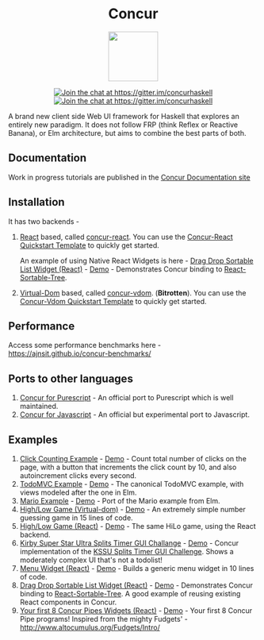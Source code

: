 <h1 align="center">
    Concur
</h1>
<p align="center">
   <img src="docs/logo.png" height="100">
</p>
<p align="center">
  <a href="https://gitter.im/concurhaskell" rel="nofollow">
      <img src="https://camo.githubusercontent.com/9fb4e2dde684214e7454d930a369f97190d1ecf2/68747470733a2f2f696d672e736869656c64732e696f2f62616467652f6769747465722d6a6f696e253230636861742532302545322538362541332d626c75652e737667" alt="Join the chat at https://gitter.im/concurhaskell" data-canonical-src="https://img.shields.io/badge/gitter-join%20chat%20%E2%86%A3-blue.svg" style="max-width:100%;">
   </a>
   <a href="https://www.reddit.com/r/concurhaskell/" rel="nofollow">
      <img src="https://img.shields.io/badge/reddit-join%20the%20discussion%20%E2%86%A3-1158c2.svg" alt="Join the chat at https://gitter.im/concurhaskell" style="max-width:100%;">
   </a>
</p>

A brand new client side Web UI framework for Haskell that explores an entirely new paradigm. It does not follow FRP (think Reflex or Reactive Banana), or Elm architecture, but aims to combine the best parts of both.

## Documentation

Work in progress tutorials are published in the [Concur Documentation site](https://github.com/ajnsit/concur-documentation/blob/master/README.md)

## Installation

It has two backends -

1. [React](https://github.com/facebook/react) based, called [concur-react](concur-react). You can use the [Concur-React Quickstart Template](https://github.com/concurhaskell/concur-react-starter) to quickly get started.

    An example of using Native React Widgets is here - [Drag Drop Sortable List Widget (React)](https://github.com/concurhaskell/concur-react-sortable-tree/blob/master/src/Main.hs) - [Demo](https://ajnsit.github.io/concur/examples/sortable-tree-example.jsexe/index.html) - Demonstrates Concur binding to [React-Sortable-Tree](https://github.com/fritz-c/react-sortable-tree).

2. [Virtual-Dom](https://github.com/Matt-Esch/virtual-dom) based, called [concur-vdom](concur-vdom). (**Bitrotten**). You can use the [Concur-Vdom Quickstart Template](https://github.com/concurhaskell/concur-vdom-starter) to quickly get started.

## Performance

Access some performance benchmarks here - https://ajnsit.github.io/concur-benchmarks/

## Ports to other languages

1. [Concur for Purescript](https://github.com/ajnsit/purescript-concur) - An official port to Purescript which is well maintained.
2. [Concur for Javascript](https://github.com/ajnsit/concur-js) - An official but experimental port to Javascript.

## Examples

1. [Click Counting Example](https://github.com/ajnsit/concur/blob/master/concur-vdom/examples/ClickCounter.hs) - [Demo](https://ajnsit.github.io/concur/examples/clickCounter.jsexe/index.html) - Count total number of clicks on the page, with a button that increments the click count by 10, and also autoincrement clicks every second.
2. [TodoMVC Example](https://github.com/ajnsit/concur/blob/master/concur-vdom/examples/Todos.hs) - [Demo](https://ajnsit.github.io/concur/examples/todos.jsexe/index.html) - The canonical TodoMVC example, with views modeled after the one in Elm.
3. [Mario Example](https://github.com/ajnsit/concur/blob/master/concur-vdom/examples/Mario.hs) - [Demo](https://ajnsit.github.io/concur/examples/mario.jsexe/index.html) - Port of the Mario example from Elm.
4. [High/Low Game (Virtual-dom)](https://github.com/ajnsit/concur/blob/master/concur-vdom/examples/HiLo.hs) - [Demo](https://ajnsit.github.io/concur/examples/hilo.jsexe/index.html) - An extremely simple number guessing game in 15 lines of code.
5. [High/Low Game (React)](https://github.com/ajnsit/concur/blob/master/concur-react/examples/HiLo.hs) - [Demo](https://ajnsit.github.io/concur/examples/concur-react-hilo.jsexe/index.html) - The same HiLo game, using the React backend.
6. [Kirby Super Star Ultra Splits Timer GUI Challange](https://github.com/ajnsit/concur/blob/master/concur-vdom/examples/KirbySuperStarUltra.hs) - [Demo](https://ajnsit.github.io/concur/examples/kssu.jsexe/index.html) - Concur implementation of the [KSSU Splits Timer GUI Challenge](https://gist.github.com/lexi-lambda/701f1f1282401059f13a4220e8178ba4). Shows a moderately complex UI that's not a todolist!
7. [Menu Widget (React)](https://github.com/ajnsit/concur/blob/master/concur-react/examples/Menu.hs) - [Demo](https://ajnsit.github.io/concur/examples/concur-react-menu.jsexe/index.html) - Builds a generic menu widget in 10 lines of code.
8. [Drag Drop Sortable List Widget (React)](https://github.com/concurhaskell/concur-react-sortable-tree/blob/master/src/Main.hs) - [Demo](https://ajnsit.github.io/concur/examples/sortable-tree-example.jsexe/index.html) - Demonstrates Concur binding to [React-Sortable-Tree](https://github.com/fritz-c/react-sortable-tree). A good example of reusing existing React components in Concur.
9. [Your first 8 Concur Pipes Widgets (React)](https://github.com/concurhaskell/concur-react-examples/blob/master/src/PipeWidgets.hs) - [Demo](https://concurhaskell.github.io/concur-react-examples/pipes.jsexe/index.html) - Your first 8 Concur Pipe programs! Inspired from the mighty Fudgets' - http://www.altocumulus.org/Fudgets/Intro/
